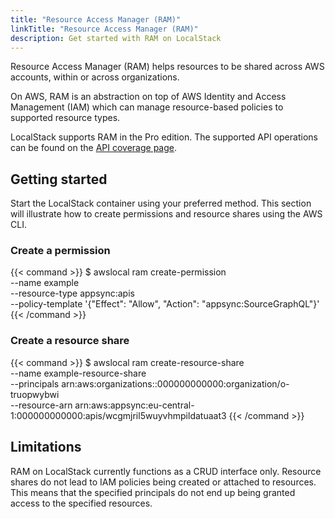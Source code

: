 ```yaml
---
title: "Resource Access Manager (RAM)"
linkTitle: "Resource Access Manager (RAM)"
description: Get started with RAM on LocalStack
---
```


Resource Access Manager (RAM) helps resources to be shared across AWS accounts, within or across organizations.

On AWS, RAM is an abstraction on top of AWS Identity and Access Management (IAM) which can manage resource-based policies to supported resource types.

LocalStack supports RAM in the Pro edition.
The supported API operations can be found on the [API coverage page](https://docs.localstack.cloud/references/coverage/coverage_ram/).

## Getting started

Start the LocalStack container using your preferred method.
This section will illustrate how to create permissions and resource shares using the AWS CLI.

### Create a permission

{{< command >}}
$ awslocal ram create-permission \
    --name example \
    --resource-type appsync:apis \
    --policy-template '{"Effect": "Allow", "Action": "appsync:SourceGraphQL"}'
{{< /command >}}

### Create a resource share

{{< command >}}
$ awslocal ram create-resource-share \
    --name example-resource-share \
    --principals arn:aws:organizations::000000000000:organization/o-truopwybwi \
    --resource-arn arn:aws:appsync:eu-central-1:000000000000:apis/wcgmjril5wuyvhmpildatuaat3
{{< /command >}}

## Limitations

RAM on LocalStack currently functions as a CRUD interface only.
Resource shares do not lead to IAM policies being created or attached to resources. 
This means that the specified principals do not end up being granted access to the specified resources.
